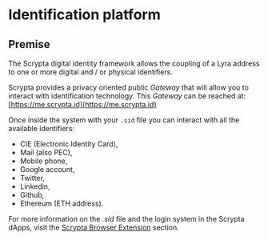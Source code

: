 # Identification platform

## Premise

The Scrypta digital identity framework allows the coupling of a Lyra address to one or more digital and / or physical identifiers.

Scrypta provides a privacy oriented public *Gateway* that will allow you to interact with identification technology. This *Gateway* can be reached at: [https://me.scrypta.id](https://me.scrypta.id)

Once inside the system with your `.sid` file you can interact with all the available identifiers:

- CIE (Electronic Identity Card),
- Mail (also PEC),
- Mobile phone,
- Google account,
- Twitter,
- Linkedin,
- Github,
- Ethereum (ETH address).

For more information on the *.sid* file and the login system in the Scrypta dApps, visit the [Scrypta Browser Extension](../dapps/extension-browser.md) section.